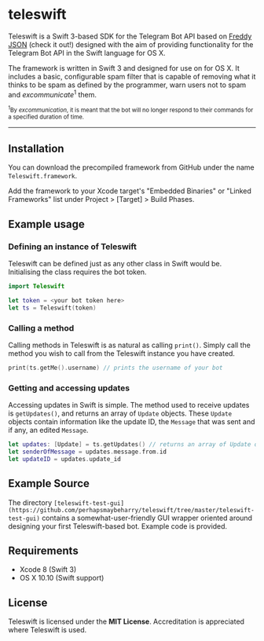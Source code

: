 # teleswift
Teleswift is a Swift 3-based SDK for the Telegram Bot API based on [Freddy JSON](https://github.com/bignerdranch/Freddy) (check it out!) designed with the aim of providing functionality for the Telegram Bot API in the Swift language for OS X.

The framework is written in Swift 3 and designed for use on for OS X. It includes a basic, configurable spam filter that is capable of removing what it thinks to be spam as defined by the programmer, warn users not to spam and *excommunicate*<sup>1</sup> them.

<sub><sup>1</sup>By *excommunication*, it is meant that the bot will no longer respond to their commands for a specified duration of time.</sub>

---

## Installation
You can download the precompiled framework from GitHub under the name `Teleswift.framework`.

Add the framework to your Xcode target's "Embedded Binaries" or "Linked Frameworks" list under Project > [Target] > Build Phases.

## Example usage

### Defining an instance of Teleswift
Teleswift can be defined just as any other class in Swift would be. Initialising the class requires the bot token.
```Swift
import Teleswift

let token = <your bot token here>
let ts = Teleswift(token)
```

### Calling a method
Calling methods in Teleswift is as natural as calling `print()`. Simply call the method you wish to call from the Teleswift instance you have created.
```Swift
print(ts.getMe().username) // prints the username of your bot
```

### Getting and accessing updates
Accessing updates in Swift is simple. The method used to receive updates is `getUpdates()`, and returns an array of `Update` objects. These `Update` objects contain information like the update ID, the `Message` that was sent and if any, an edited `Message`.
```Swift
let updates: [Update] = ts.getUpdates() // returns an array of Update objects in native Teleswift types.
let senderOfMessage = updates.message.from.id
let updateID = updates.update_id
```

## Example Source
The directory `[teleswift-test-gui](https://github.com/perhapsmaybeharry/teleswift/tree/master/teleswift-test-gui)` contains a somewhat-user-friendly GUI wrapper oriented around designing your first Teleswift-based bot. Example code is provided.

## Requirements
- Xcode 8 (Swift 3)
- OS X 10.10 (Swift support)

## License
Teleswift is licensed under the **MIT License**. Accreditation is appreciated where Teleswift is used.
